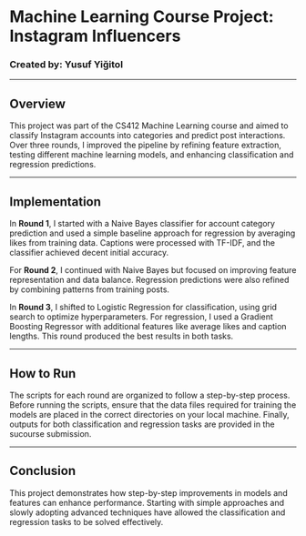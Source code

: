 # Machine Learning Course Project: Instagram Influencers

### Created by: Yusuf Yiğitol

---

## Overview

This project was part of the CS412 Machine Learning course and aimed to classify Instagram accounts into categories and predict post interactions. Over three rounds, I improved the pipeline by refining feature extraction, testing different machine learning models, and enhancing classification and regression predictions.

---

## Implementation

In **Round 1**, I started with a Naive Bayes classifier for account category prediction and used a simple baseline approach for regression by averaging likes from training data. Captions were processed with TF-IDF, and the classifier achieved decent initial accuracy.

For **Round 2**, I continued with Naive Bayes but focused on improving feature representation and data balance. Regression predictions were also refined by combining patterns from training posts.

In **Round 3**, I shifted to Logistic Regression for classification, using grid search to optimize hyperparameters. For regression, I used a Gradient Boosting Regressor with additional features like average likes and caption lengths. This round produced the best results in both tasks.

---

## How to Run

The scripts for each round are organized to follow a step-by-step process. Before running the scripts, ensure that the data files required for training the models are placed in the correct directories on your local machine. Finally, outputs for both classification and regression tasks are provided in the sucourse submission.

---

## Conclusion

This project demonstrates how step-by-step improvements in models and features can enhance performance. Starting with simple approaches and slowly adopting advanced techniques have allowed the classification and regression tasks to be solved effectively.

